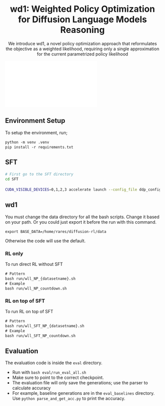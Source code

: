 
<div  align="center">
    <h1>wd1:  Weighted Policy Optimization for Diffusion Language Models Reasoning</h1>
  <p>We introduce wd1, a novel policy optimization approach that reformulates the objective as a weighted likelihood, requiring only a single approximation for the current parametrized policy likelihood</p>
</div>



![Results](media/comparison.pdf)


## Environment Setup

To setup the environment, run;
```
python -m venv .venv
pip install -r requirements.txt
```


## SFT
```bash
# First go to the SFT directory
cd SFT

CUDA_VISIBLE_DEVICES=0,1,2,3 accelerate launch --config_file ddp_config.yaml --main_process_port 29500 --num_processes 4 sft_train.py
```

## wd1
You must change the data directory for all the bash scripts. Change it based on your path. Or you could just export it before the run with this command.
```
export BASE_DATA=/home/rares/diffusion-rl/data
```
Otherwise the code will use the default.


### RL only 
To run direct RL without SFT     
```
# Pattern
bash run/wll_NP_{datasetname}.sh
# Example
bash run/wll_NP_countdown.sh
```
### RL on top of SFT
To run RL on top of SFT     
```
# Pattern
bash run/wll_SFT_NP_{datasetname}.sh
# Example
bash run/wll_SFT_NP_countdown.sh
```

## Evaluation

The evaluation code is inside the `eval` directory.

- Run with `bash eval/run_eval_all.sh`
- Make sure to point to the correct checkpoint.
- The evaluation file will only save the generations; use the parser to calculate accuracy
- For example, baseline generations are in the `eval_baselines` directory. Use `python parse_and_get_acc.py` to print the accuracy.
